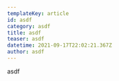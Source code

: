 ```yaml
---
templateKey: article
id: asdf
category: asdf
title: asdf
teaser: asdf
datetime: 2021-09-17T22:02:21.367Z
author: asdf
---
```

asdf